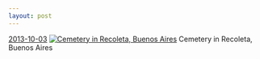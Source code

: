 ```yaml
---
layout: post
---
```


<p>
  <time><a href="/75">2013-10-03</a></time>
  <a href="/75"><img src="{{ site.assets_url }}/75-640.jpg" srcset="{{ site.assets_url }}/75-1280.jpg 1280w, {{ site.assets_url }}/75-960.jpg 960w, {{ site.assets_url }}/75-640.jpg 640w, {{ site.assets_url }}/75-320.jpg 320w" sizes="(min-width: 700px) 50vw, calc(100vw - 2rem)" alt="Cemetery in Recoleta, Buenos Aires" /></a>
  <span>Cemetery in Recoleta, Buenos Aires</span>
</p>
